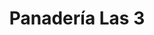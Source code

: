 ---
title: "Panadería Las 3"
url: /ciudad-autonoma-de-buenos-aires/panaderia-las-3/
shop: Bäckerei
---